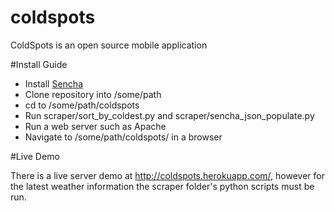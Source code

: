 coldspots
=========

ColdSpots is an open source mobile application 

#Install Guide
+ Install [Sencha](http://www.sencha.com/products/touch)
+ Clone repository into /some/path
+ cd to /some/path/coldspots
+ Run scraper/sort_by_coldest.py and scraper/sencha_json_populate.py
+ Run a web server such as Apache
+ Navigate to /some/path/coldspots/ in a browser

#Live Demo

There is a live server demo at http://coldspots.herokuapp.com/, however for the latest weather information the scraper folder's python scripts must be run.